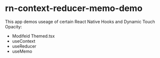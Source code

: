 # rn-context-reducer-memo-demo

This app  demos useage of certain React Native Hooks and Dynamic Touch Opacity:

- Modifeid Themed.tsx
- useContext
- useReducer
- useMemo
